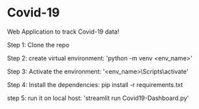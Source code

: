 # Covid-19
Web Application to track Covid-19 data!

Step 1: Clone the repo

Step 2: create virtual environment: 'python -m venv <env_name>'

Step 3: Activate the environment: '<env_name>\Scripts\activate'

Step 4: Install the dependencies: pip install -r requirements.txt

step 5: run it on local host: 'streamlit run Covid19-Dashboard.py'
